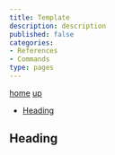 ```yaml
---
title: Template
description: description
published: false
categories:
- References
- Commands
type: pages
---
```


[home](/) [up](./)

* [Heading](#heading)

## Heading

<!--
## toolname

### toolname Commands

### toolname Notes

### toolname References

<>
-->
